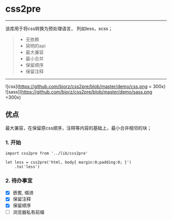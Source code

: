 # css2pre

------

该库用于将css转换为预处理语言， 列如less，scss；

> * 无依赖
> * 简明的api
> * 最大兼容
> * 最小合并
> * 保留顺序
> * 保留注释

------

![css](https://github.com/biorz/css2pre/blob/master/demo/css.png = 300x) ![sass](https://github.com/biorz/css2pre/blob/master/demo/sass.png =300x)

## 优点
最大兼容，在保留原css顺序，注释等内容的基础上，最小合并相邻的块；

### 1. 开始
```
import css2pre from '../lib/css2pre'

let less = css2pre('html, body{ margin:0;padding:0; }')
    .to('less')
```

### 2. 待办事宜
- [x] 嵌套, 缩进
- [x] 保留注释
- [x] 保留顺序
- [ ] 浏览器私有前缀
